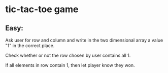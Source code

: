 # tic-tac-toe game
## Easy: 
Ask user for row and column and write in the two dimensional array a value "1" in the correct place.

Check whether or not the row chosen by user contains all 1.

If all elements in row contain 1, then let player know they won.
